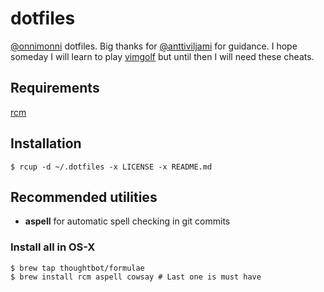 # dotfiles
[@onnimonni](https://github.com/onnimonni) dotfiles. Big thanks for [@anttiviljami](https://github.com/anttiviljami) for guidance. I hope someday I will learn to play [vimgolf](http://www.vimgolf.com/) but until then I will need these cheats.

## Requirements
[rcm](https://github.com/thoughtbot/rcm)

## Installation
```
$ rcup -d ~/.dotfiles -x LICENSE -x README.md
```

## Recommended utilities

- **aspell** for automatic spell checking in git commits

### Install all in OS-X
```
$ brew tap thoughtbot/formulae
$ brew install rcm aspell cowsay # Last one is must have
```